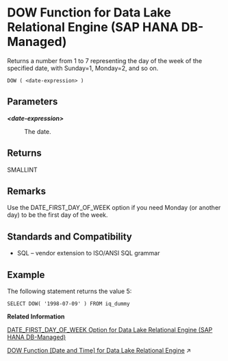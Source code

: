 <!-- loioaae6da55cdb5426d9b6a06e2c7e5b2b4 -->

# DOW Function for Data Lake Relational Engine \(SAP HANA DB-Managed\)

Returns a number from 1 to 7 representing the day of the week of the specified date, with Sunday=1, Monday=2, and so on.



```
DOW ( <date-expression> )
```



<a name="loioaae6da55cdb5426d9b6a06e2c7e5b2b4__section_i5n_1zl_srb"/>

## Parameters


<dl>
<dt><b>

*<date-expression\>*

</b></dt>
<dd>

The date.



</dd>
</dl>



<a name="loioaae6da55cdb5426d9b6a06e2c7e5b2b4__section_frc_bzl_srb"/>

## Returns

SMALLINT



<a name="loioaae6da55cdb5426d9b6a06e2c7e5b2b4__section_h1q_bzl_srb"/>

## Remarks

Use the DATE\_FIRST\_DAY\_OF\_WEEK option if you need Monday \(or another day\) to be the first day of the week.



<a name="loioaae6da55cdb5426d9b6a06e2c7e5b2b4__section_zcl_fm3_wrb"/>

## Standards and Compatibility

-   SQL – vendor extension to ISO/ANSI SQL grammar



<a name="loioaae6da55cdb5426d9b6a06e2c7e5b2b4__section_kyx_fm3_wrb"/>

## Example

The following statement returns the value 5:

```
SELECT DOW( '1998-07-09' ) FROM iq_dummy
```

**Related Information**  


[DATE\_FIRST\_DAY\_OF\_WEEK Option for Data Lake Relational Engine \(SAP HANA DB-Managed\)](../040-database-options/date-first-day-of-week-option-for-data-lake-relational-engine-sap-hana-db-managed-7b332a7.md "Determines the first day of the week.")

[DOW Function [Date and Time] for Data Lake Relational Engine](https://help.sap.com/viewer/19b3964099384f178ad08f2d348232a9/2023_1_QRC/en-US/a54e817784f21015bfbbc50ea9eaecba.html "Returns a number from 1 to 7 representing the day of the week of the specified date, with Sunday=1, Monday=2, and so on.") :arrow_upper_right:

